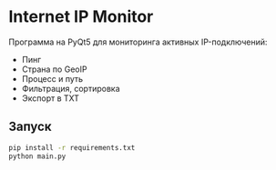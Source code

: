 # Internet IP Monitor

Программа на PyQt5 для мониторинга активных IP-подключений:

- Пинг
- Страна по GeoIP
- Процесс и путь
- Фильтрация, сортировка
- Экспорт в TXT

## Запуск

```bash
pip install -r requirements.txt
python main.py
